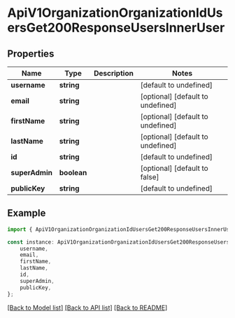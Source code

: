 # ApiV1OrganizationOrganizationIdUsersGet200ResponseUsersInnerUser


## Properties

Name | Type | Description | Notes
------------ | ------------- | ------------- | -------------
**username** | **string** |  | [default to undefined]
**email** | **string** |  | [optional] [default to undefined]
**firstName** | **string** |  | [optional] [default to undefined]
**lastName** | **string** |  | [optional] [default to undefined]
**id** | **string** |  | [default to undefined]
**superAdmin** | **boolean** |  | [optional] [default to false]
**publicKey** | **string** |  | [default to undefined]

## Example

```typescript
import { ApiV1OrganizationOrganizationIdUsersGet200ResponseUsersInnerUser } from './api';

const instance: ApiV1OrganizationOrganizationIdUsersGet200ResponseUsersInnerUser = {
    username,
    email,
    firstName,
    lastName,
    id,
    superAdmin,
    publicKey,
};
```

[[Back to Model list]](../README.md#documentation-for-models) [[Back to API list]](../README.md#documentation-for-api-endpoints) [[Back to README]](../README.md)
